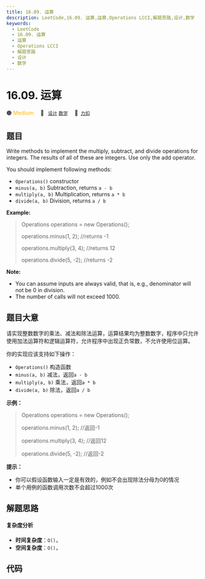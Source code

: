 ```yaml
---
title: 16.09. 运算
description: LeetCode,16.09. 运算,运算,Operations LCCI,解题思路,设计,数学
keywords:
  - LeetCode
  - 16.09. 运算
  - 运算
  - Operations LCCI
  - 解题思路
  - 设计
  - 数学
---
```


# 16.09. 运算

🟠 <font color=#ffb800>Medium</font>&emsp; 🔖&ensp; [`设计`](/tag/design.md) [`数学`](/tag/math.md)&emsp; 🔗&ensp;[`力扣`](https://leetcode.cn/problems/operations-lcci)

## 题目

Write methods to implement the multiply, subtract, and divide operations for
integers. The results of all of these are integers. Use only the add operator.

You should implement following methods:

  * `Operations()`  constructor
  * `minus(a, b)`  Subtraction, returns `a - b`
  * `multiply(a, b)`  Multiplication, returns `a * b`
  * `divide(a, b)`  Division, returns `a / b`

**Example:**

> 
> 
> 
> 
> 
> Operations operations = new Operations();
> 
> operations.minus(1, 2); //returns -1
> 
> operations.multiply(3, 4); //returns 12
> 
> operations.divide(5, -2); //returns -2
> 
> 

**Note:**

  * You can assume inputs are always valid, that is, e.g., denominator will not be 0 in division.
  * The number of calls will not exceed 1000.


## 题目大意

请实现整数数字的乘法、减法和除法运算，运算结果均为整数数字，程序中只允许使用加法运算符和逻辑运算符，允许程序中出现正负常数，不允许使用位运算。

你的实现应该支持如下操作：

  * `Operations()` 构造函数
  * `minus(a, b)` 减法，返回`a - b`
  * `multiply(a, b)` 乘法，返回`a * b`
  * `divide(a, b)` 除法，返回`a / b`

**示例：**

> 
> 
> 
> 
> 
> Operations operations = new Operations();
> 
> operations.minus(1, 2); //返回-1
> 
> operations.multiply(3, 4); //返回12
> 
> operations.divide(5, -2); //返回-2
> 
> 

**提示：**

  * 你可以假设函数输入一定是有效的，例如不会出现除法分母为0的情况
  * 单个用例的函数调用次数不会超过1000次


## 解题思路

#### 复杂度分析

- **时间复杂度**：`O()`，
- **空间复杂度**：`O()`，

## 代码

```javascript

```